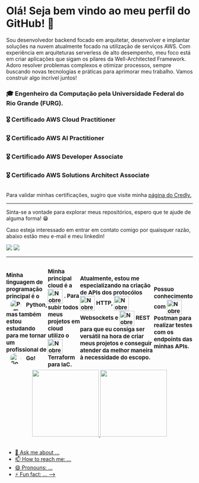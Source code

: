 # Olá! Seja bem vindo ao meu perfil do GitHub! 🫡

Sou desenvolvedor backend focado em arquitetar, desenvolver e implantar soluções na nuvem atualmente focado na utilização de serviços AWS. 
Com experiência em arquiteturas serverless de alto desempenho, meu foco está em criar aplicações que sigam os pilares da Well-Architected Framework. 
Adoro resolver problemas complexos e otimizar processos, sempre buscando novas tecnologias e práticas para aprimorar meu trabalho. 
Vamos construir algo incrível juntos!



### 🎓 Engenheiro da Computação pela Universidade Federal do Rio Grande (FURG).
### 🎖️ Certificado AWS Cloud Practitioner
### 🎖️ Certificado AWS AI Practitioner
### 🎖️ Certificado AWS Developer Associate
### 🎖️ Certificado AWS Solutions Architect Associate

##

<p>Para validar minhas certificações, sugiro que visite minha <a href = "https://www.credly.com/users/nicolas-nobre-brasil" target = "_blank"> página do Credly. </a></p>

---

Sinta-se a vontade para explorar meus repositórios, espero que te ajude de alguma forma! 😁

Caso esteja interessado em entrar em contato comigo por quaisquer razão, abaixo estão meu e-mail e meu linkedin!

<div>
  <a href = "mailto:nicolaunobreb@gmail.com"><img src="https://img.shields.io/badge/-Gmail-%23333?style=for-the-badge&logo=gmail&logoColor=white" target="_blank"></a>
  <a href="https://www.linkedin.com/in/nicolas-nobre-brasil-6563a7226/" target="_blank"><img src="https://img.shields.io/badge/-LinkedIn-%230077B5?style=for-the-badge&logo=linkedin&logoColor=white" target="_blank"></a> 
</div>

---

<div style="display: flex; align-items: center;">
    <p style="font-size: 15px; font-weight: bold; margin-bottom: 5px;">Minha linguagem de programação principal é o
    <img align="center" alt="Python" height="30" style="border-radius: 50%; width: 30px; height: 30px; margin-left: 10px; margin-right: 10px" src="https://user-images.githubusercontent.com/25181517/183423507-c056a6f9-1ba8-4312-a350-19bcbc5a8697.png" />
    Python, mas também estou estudando para me tornar um profissional de 
    <img align="center" alt="Go" height="30" style="border-radius: 50%; width: 30px; height: 30px; margin-left: 10px; margin-right: 10px" src="https://user-images.githubusercontent.com/25181517/192149581-88194d20-1a37-4be8-8801-5dc0017ffbbe.png">
    Go!</p>
    <p style="font-size: 15px; font-weight: bold; margin-bottom: 5px;"> Minha principal cloud é a 
    <img align="center" alt="Nobre-AWS"       height="40" width="40" src="https://user-images.githubusercontent.com/25181517/183896132-54262f2e-6d98-41e3-8888-e40ab5a17326.png">
    . Para subir todos meus projetos em cloud utilizo o 
    <img align="center" alt="Nobre-Terraform" height="40" width="40" src="https://user-images.githubusercontent.com/25181517/183345121-36788a6e-5462-424a-be67-af1ebeda79a2.png">
    Terraform para IaC.
    </p>
    <p style="font-size: 15px; font-weight: bold; margin-bottom: 5px;"> Atualmente, estou me especializando na criação de APIs dos protocólos
    <img align="center" alt="Nobre-HTTP"      height="40" width="40" src="https://user-images.githubusercontent.com/25181517/192107854-765620d7-f909-4953-a6da-36e1ef69eea6.png">
    HTTP, 
    <img align="center" alt="Nobre-Websocket" height="40" width="40" src="https://user-images.githubusercontent.com/25181517/187070862-03888f18-2e63-4332-95fb-3ba4f2708e59.png">
    Websockets e
    <img align="center" alt="Nobre-REST"      height="40" width="40" src="https://user-images.githubusercontent.com/25181517/192107858-fe19f043-c502-4009-8c47-476fc89718ad.png">
    REST para que eu consiga ser versátil na hora de criar meus projetos e conseguir atender da melhor maneira à necessidade do escopo. 
    </p>
    <p style="font-size: 15px; font-weight: bold; margin-bottom: 5px;"> Possuo conhecimento com 
    <img align="center" alt="Nobre-Postman"   height="40" width="40" src="https://user-images.githubusercontent.com/25181517/192109061-e138ca71-337c-4019-8d42-4792fdaa7128.png">
    Postman para realizar testes com os endpoints das minhas APIs.
    </p>
</div>

<div align="center">
  <a href="https://github.com/NicolauNobre">
  <img height="180em" src="https://github-readme-stats.vercel.app/api?username=NicolauNobre&show_icons=true&theme=tokyonight&include_all_commits=true&count_private=true"/>
  <img height="180em" src="https://github-readme-stats.vercel.app/api/top-langs/?username=NicolauNobre&layout=compact&langs_count=7&theme=tokyonight"/>
</div>

<div style="display: inline_block"><br>

</div>

- 💬 Ask me about ...
- 📫 How to reach me: ...
- 😄 Pronouns: ...
- ⚡ Fun fact: ...
-->
